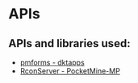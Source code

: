 # APIs

## APIs and libraries used:

- [pmforms - dktapps](https://github.com/dktapps-pm-pl/pmforms)
- [RconServer - PocketMine-MP](https://github.com/pmmp/RconServer)